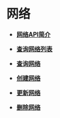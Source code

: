 # 网络<a name="ZH-CN_TOPIC_0060495800"></a>

-   **[网络API简介](网络API简介-OpenStack.md)**  

-   **[查询网络列表](查询网络列表-OpenStack.md)**  

-   **[查询网络](查询网络-OpenStack.md)**  

-   **[创建网络](创建网络-OpenStack.md)**  

-   **[更新网络](更新网络-OpenStack.md)**  

-   **[删除网络](删除网络-OpenStack.md)**  


